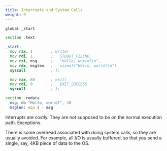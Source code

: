```yaml
---
title: Interrupts and System Calls
weight: 9
---
```


```asm
global _start

section .text

_start:
  mov rax, 1        ; write(
  mov rdi, 1        ;   STDOUT_FILENO,
  mov rsi, msg      ;   "Hello, world!\n",
  mov rdx, msglen   ;   sizeof("Hello, world!\n")
  syscall           ; );

  mov rax, 60       ; exit(
  mov rdi, 0        ;   EXIT_SUCCESS
  syscall           ; );

section .rodata
  msg: db "Hello, world!", 10
  msglen: equ $ - msg
```

Interrupts are costly. They are not supposed to be on the normal execution path. Exceptions.

There is some overhead associated with doing system calls, so they are usually avoided. For example, all I/O is usually buffered, so that you send a single, say, 4KB piece of data to the OS.
